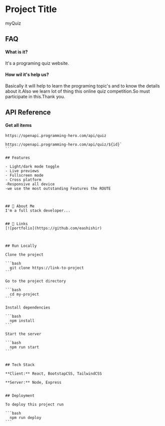 
# Project Title
myQuiz
## FAQ

#### What is it?

It's a programing quiz website.

#### How wil it's help us?
Basically it will help to learn the programing topic's and to know the details about it.Also we learn lot of thing this online quiz competition.So must participate in this.Thank you.


## API Reference

#### Get all items

```
https://openapi.programming-hero.com/api/quiz
```

````
https://openapi.programming-hero.com/api/quiz/${id}`
```

## Features

- Light/dark mode toggle
- Live previews
- Fullscreen mode
- Cross platform
-Responsive all device
-we use the most outstanding Features the ROUTE



## 🚀 About Me
I'm a full stack developer...


## 🔗 Links
[![portfolio](https://github.com/eashishir)



## Run Locally

Clone the project

```bash
  git clone https://link-to-project
```

Go to the project directory

```bash
  cd my-project
```

Install dependencies

```bash
  npm install
```

Start the server

```bash
  npm run start
```


## Tech Stack

**Client:** React, BootstapCSS, TailwindCSS

**Server:** Node, Express


## Deployment

To deploy this project run

```bash
  npm run deploy
```

